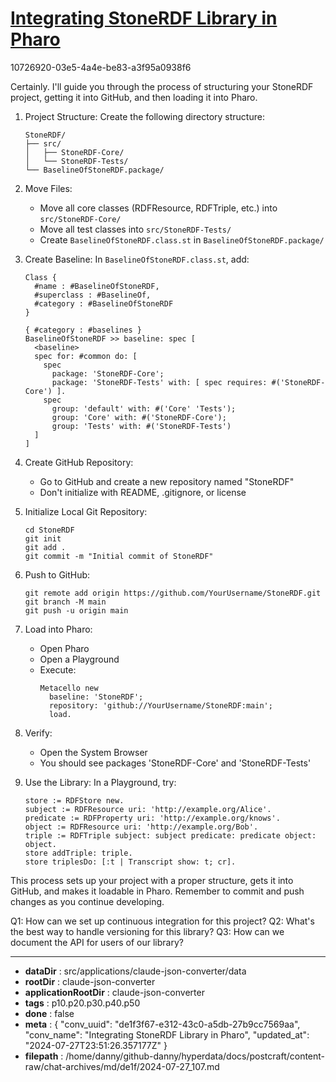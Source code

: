 # [Integrating StoneRDF Library in Pharo](https://claude.ai/chat/de1f3f67-e312-43c0-a5db-27b9cc7569aa)

10726920-03e5-4a4e-be83-a3f95a0938f6

 Certainly. I'll guide you through the process of structuring your StoneRDF project, getting it into GitHub, and then loading it into Pharo.

1. Project Structure:
   Create the following directory structure:
   ```
   StoneRDF/
   ├── src/
   │   ├── StoneRDF-Core/
   │   └── StoneRDF-Tests/
   └── BaselineOfStoneRDF.package/
   ```

2. Move Files:
   - Move all core classes (RDFResource, RDFTriple, etc.) into `src/StoneRDF-Core/`
   - Move all test classes into `src/StoneRDF-Tests/`
   - Create `BaselineOfStoneRDF.class.st` in `BaselineOfStoneRDF.package/`

3. Create Baseline:
   In `BaselineOfStoneRDF.class.st`, add:
   ```smalltalk
   Class {
     #name : #BaselineOfStoneRDF,
     #superclass : #BaselineOf,
     #category : #BaselineOfStoneRDF
   }

   { #category : #baselines }
   BaselineOfStoneRDF >> baseline: spec [
     <baseline>
     spec for: #common do: [
       spec
         package: 'StoneRDF-Core';
         package: 'StoneRDF-Tests' with: [ spec requires: #('StoneRDF-Core') ].
       spec
         group: 'default' with: #('Core' 'Tests');
         group: 'Core' with: #('StoneRDF-Core');
         group: 'Tests' with: #('StoneRDF-Tests')
     ]
   ]
   ```

4. Create GitHub Repository:
   - Go to GitHub and create a new repository named "StoneRDF"
   - Don't initialize with README, .gitignore, or license

5. Initialize Local Git Repository:
   ```
   cd StoneRDF
   git init
   git add .
   git commit -m "Initial commit of StoneRDF"
   ```

6. Push to GitHub:
   ```
   git remote add origin https://github.com/YourUsername/StoneRDF.git
   git branch -M main
   git push -u origin main
   ```

7. Load into Pharo:
   - Open Pharo
   - Open a Playground
   - Execute:
     ```smalltalk
     Metacello new
       baseline: 'StoneRDF';
       repository: 'github://YourUsername/StoneRDF:main';
       load.
     ```

8. Verify:
   - Open the System Browser
   - You should see packages 'StoneRDF-Core' and 'StoneRDF-Tests'

9. Use the Library:
   In a Playground, try:
   ```smalltalk
   store := RDFStore new.
   subject := RDFResource uri: 'http://example.org/Alice'.
   predicate := RDFProperty uri: 'http://example.org/knows'.
   object := RDFResource uri: 'http://example.org/Bob'.
   triple := RDFTriple subject: subject predicate: predicate object: object.
   store addTriple: triple.
   store triplesDo: [:t | Transcript show: t; cr].
   ```

This process sets up your project with a proper structure, gets it into GitHub, and makes it loadable in Pharo. Remember to commit and push changes as you continue developing.

Q1: How can we set up continuous integration for this project?
Q2: What's the best way to handle versioning for this library?
Q3: How can we document the API for users of our library?

---

* **dataDir** : src/applications/claude-json-converter/data
* **rootDir** : claude-json-converter
* **applicationRootDir** : claude-json-converter
* **tags** : p10.p20.p30.p40.p50
* **done** : false
* **meta** : {
  "conv_uuid": "de1f3f67-e312-43c0-a5db-27b9cc7569aa",
  "conv_name": "Integrating StoneRDF Library in Pharo",
  "updated_at": "2024-07-27T23:51:26.357177Z"
}
* **filepath** : /home/danny/github-danny/hyperdata/docs/postcraft/content-raw/chat-archives/md/de1f/2024-07-27_107.md